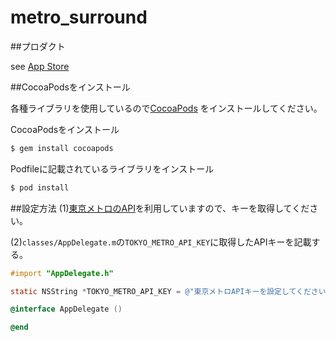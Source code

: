 # metro_surround

##プロダクト

see [App Store](https://itunes.apple.com/jp/app/dokochika-dong-jingmetoro/id1006534530?mt=8)

##CocoaPodsをインストール

各種ライブラリを使用しているので[CocoaPods](http://cocoapods.org) をインストールしてください。

CocoaPodsをインストール
```bash
$ gem install cocoapods
```

Podfileに記載されているライブラリをインストール
```bash
$ pod install
```

##設定方法
(1)[東京メトロのAPI](https://developer.tokyometroapp.jp/info)を利用していますので、キーを取得してください。

(2)`classes/AppDelegate.m`の`TOKYO_METRO_API_KEY`に取得したAPIキーを記載する。

```Objective-C
#import "AppDelegate.h"

static NSString *TOKYO_METRO_API_KEY = @"東京メトロAPIキーを設定してください";

@interface AppDelegate ()

@end
```
